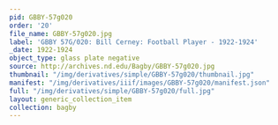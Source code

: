 ```yaml
---
pid: GBBY-57g020
order: '20'
file_name: GBBY-57g020.jpg
label: 'GBBY 57G/020: Bill Cerney: Football Player - 1922-1924'
_date: 1922-1924
object_type: glass plate negative
source: http://archives.nd.edu/Bagby/GBBY-57g020.jpg
thumbnail: "/img/derivatives/simple/GBBY-57g020/thumbnail.jpg"
manifest: "/img/derivatives/iiif/images/GBBY-57g020/manifest.json"
full: "/img/derivatives/simple/GBBY-57g020/full.jpg"
layout: generic_collection_item
collection: bagby
---
```

